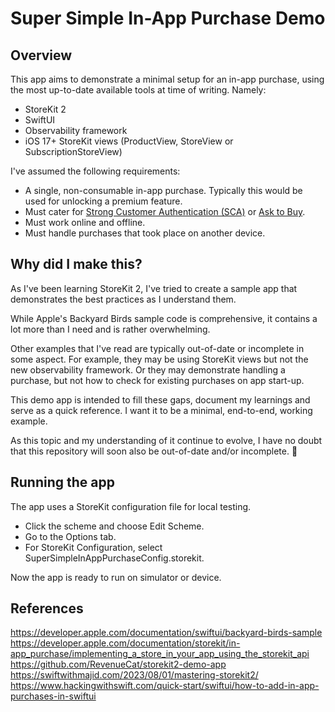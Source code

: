 # Super Simple In-App Purchase Demo

## Overview

This app aims to demonstrate a minimal setup for an in-app purchase, using the most up-to-date available tools at time of writing. Namely:
- StoreKit 2
- SwiftUI
- Observability framework
- iOS 17+ StoreKit views (ProductView, StoreView or SubscriptionStoreView)

I've assumed the following requirements:
- A single, non-consumable in-app purchase. Typically this would be used for unlocking a premium feature.
- Must cater for [Strong Customer Authentication (SCA)](https://developer.apple.com/support/sca/) or [Ask to Buy](https://support.apple.com/en-us/105055).
- Must work online and offline.
- Must handle purchases that took place on another device.

## Why did I make this?

As I've been learning StoreKit 2, I've tried to create a sample app that demonstrates the best practices as I understand them.

While Apple's Backyard Birds sample code is comprehensive, it contains a lot more than I need and is rather overwhelming. 

Other examples that I've read are typically out-of-date or incomplete in some aspect. For example, they may be using StoreKit views but not the new observability framework. Or they may demonstrate handling a purchase, but not how to check for existing purchases on app start-up.

This demo app is intended to fill these gaps, document my learnings and serve as a quick reference. I want it to be a minimal, end-to-end, working example.

As this topic and my understanding of it continue to evolve, I have no doubt that this repository will soon also be out-of-date and/or incomplete. 🙂

## Running the app

The app uses a StoreKit configuration file for local testing.

- Click the scheme and choose Edit Scheme.
- Go to the Options tab.
- For StoreKit Configuration, select SuperSimpleInAppPurchaseConfig.storekit.

Now the app is ready to run on simulator or device.

## References

https://developer.apple.com/documentation/swiftui/backyard-birds-sample
https://developer.apple.com/documentation/storekit/in-app_purchase/implementing_a_store_in_your_app_using_the_storekit_api
https://github.com/RevenueCat/storekit2-demo-app
https://swiftwithmajid.com/2023/08/01/mastering-storekit2/
https://www.hackingwithswift.com/quick-start/swiftui/how-to-add-in-app-purchases-in-swiftui



